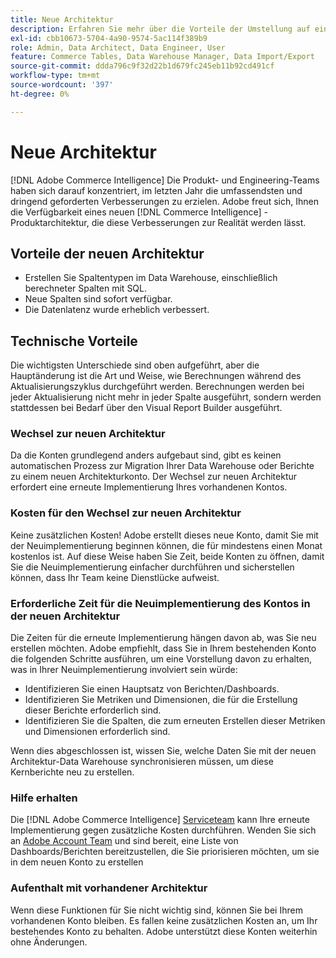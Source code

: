 ```yaml
---
title: Neue Architektur
description: Erfahren Sie mehr über die Vorteile der Umstellung auf eine neue Architektur.
exl-id: cbb10673-5704-4a90-9574-5ac114f389b9
role: Admin, Data Architect, Data Engineer, User
feature: Commerce Tables, Data Warehouse Manager, Data Import/Export
source-git-commit: ddda796c9f32d22b1d679fc245eb11b92cd491cf
workflow-type: tm+mt
source-wordcount: '397'
ht-degree: 0%

---
```


# Neue Architektur

[!DNL Adobe Commerce Intelligence] Die Produkt- und Engineering-Teams haben sich darauf konzentriert, im letzten Jahr die umfassendsten und dringend geforderten Verbesserungen zu erzielen. Adobe freut sich, Ihnen die Verfügbarkeit eines neuen [!DNL Commerce Intelligence] -Produktarchitektur, die diese Verbesserungen zur Realität werden lässt.

## Vorteile der neuen Architektur

* Erstellen Sie Spaltentypen im Data Warehouse, einschließlich berechneter Spalten mit SQL.
* Neue Spalten sind sofort verfügbar.
* Die Datenlatenz wurde erheblich verbessert.

## Technische Vorteile

Die wichtigsten Unterschiede sind oben aufgeführt, aber die Hauptänderung ist die Art und Weise, wie Berechnungen während des Aktualisierungszyklus durchgeführt werden. Berechnungen werden bei jeder Aktualisierung nicht mehr in jeder Spalte ausgeführt, sondern werden stattdessen bei Bedarf über den Visual Report Builder ausgeführt.

### Wechsel zur neuen Architektur

Da die Konten grundlegend anders aufgebaut sind, gibt es keinen automatischen Prozess zur Migration Ihrer Data Warehouse oder Berichte zu einem neuen Architekturkonto. Der Wechsel zur neuen Architektur erfordert eine erneute Implementierung Ihres vorhandenen Kontos.

### Kosten für den Wechsel zur neuen Architektur

Keine zusätzlichen Kosten! Adobe erstellt dieses neue Konto, damit Sie mit der Neuimplementierung beginnen können, die für mindestens einen Monat kostenlos ist. Auf diese Weise haben Sie Zeit, beide Konten zu öffnen, damit Sie die Neuimplementierung einfacher durchführen und sicherstellen können, dass Ihr Team keine Dienstlücke aufweist.

### Erforderliche Zeit für die Neuimplementierung des Kontos in der neuen Architektur

Die Zeiten für die erneute Implementierung hängen davon ab, was Sie neu erstellen möchten. Adobe empfiehlt, dass Sie in Ihrem bestehenden Konto die folgenden Schritte ausführen, um eine Vorstellung davon zu erhalten, was in Ihrer Neuimplementierung involviert sein würde:

* Identifizieren Sie einen Hauptsatz von Berichten/Dashboards.
* Identifizieren Sie Metriken und Dimensionen, die für die Erstellung dieser Berichte erforderlich sind.
* Identifizieren Sie die Spalten, die zum erneuten Erstellen dieser Metriken und Dimensionen erforderlich sind.

Wenn dies abgeschlossen ist, wissen Sie, welche Daten Sie mit der neuen Architektur-Data Warehouse synchronisieren müssen, um diese Kernberichte neu zu erstellen.

### Hilfe erhalten

Die [!DNL Adobe Commerce Intelligence] [Serviceteam](https://experienceleague.adobe.com/docs/commerce-knowledge-base/kb/troubleshooting/miscellaneous/mbi-service-policies.html) kann Ihre erneute Implementierung gegen zusätzliche Kosten durchführen. Wenden Sie sich an [Adobe Account Team](../../guide-overview.md#Submitting-a-Support-Ticket) und sind bereit, eine Liste von Dashboards/Berichten bereitzustellen, die Sie priorisieren möchten, um sie in dem neuen Konto zu erstellen

### Aufenthalt mit vorhandener Architektur

Wenn diese Funktionen für Sie nicht wichtig sind, können Sie bei Ihrem vorhandenen Konto bleiben. Es fallen keine zusätzlichen Kosten an, um Ihr bestehendes Konto zu behalten. Adobe unterstützt diese Konten weiterhin ohne Änderungen.
